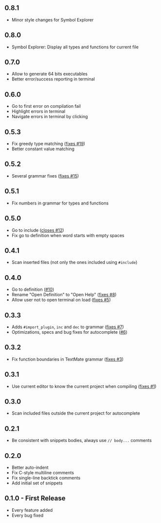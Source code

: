 ## 0.8.1
* Minor style changes for Symbol Explorer

## 0.8.0
* Symbol Explorer: Display all types and functions for current file

## 0.7.0
* Allow to generate 64 bits executables
* Better error/success reporting in terminal

## 0.6.0
* Go to first error on compilation fail
* Highlight errors in terminal
* Navigate errors in terminal by clicking

## 0.5.3
* Fix greedy type matching ([fixes #19](https://github.com/gosukiwi/atom-agk/issues/19#issuecomment-651222220))
* Better constant value matching

## 0.5.2
* Several grammar fixes ([fixes #15](https://github.com/gosukiwi/atom-agk/issues/15))

## 0.5.1
* Fix numbers in grammar for types and functions

## 0.5.0
* Go to include ([closes #12](https://github.com/gosukiwi/atom-agk/issues/12))
* Fix go to definition when word starts with empty spaces

## 0.4.1
* Scan inserted files (not only the ones included using `#include`)

## 0.4.0
* Go to definition ([#10](https://github.com/gosukiwi/atom-agk/pull/10))
* Rename "Open Definition" to "Open Help" ([fixes #8](https://github.com/gosukiwi/atom-agk/issues/8))
* Allow user not to open terminal on load ([fixes #5](https://github.com/gosukiwi/atom-agk/issues/5))

## 0.3.3
* Adds `#import_plugin`, `inc` and `dec` to grammar ([fixes #7](https://github.com/gosukiwi/atom-agk/issues/7))
* Optimizations, specs and bug fixes for autocomplete ([#6](https://github.com/gosukiwi/atom-agk/pull/6))

## 0.3.2
* Fix function boundaries in TextMate grammar ([fixes #3](https://github.com/gosukiwi/atom-agk/issues/3))

## 0.3.1
* Use current editor to know the current project when compiling ([fixes #1](https://github.com/gosukiwi/atom-agk/issues/1))

## 0.3.0
* Scan included files outside the current project for autocomplete

## 0.2.1
* Be consistent with snippets bodies, always use `// body...` comments

## 0.2.0
* Better auto-indent
* Fix C-style multiline comments
* Fix single-line backtick comments
* Add initial set of snippets

## 0.1.0 - First Release
* Every feature added
* Every bug fixed
